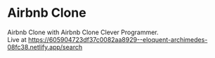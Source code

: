 # Airbnb Clone 

Airbnb Clone  with Airbnb Clone Clever Programmer. </br>
Live at https://605904723df37c0082aa8929--eloquent-archimedes-08fc38.netlify.app/search
